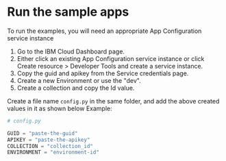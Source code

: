 # Run the sample apps

To run the examples, you will need an appropriate App Configuration service instance
   
   1. Go to the IBM Cloud Dashboard page. 
   2. Either click an existing App Configuration service instance or click Create resource > Developer Tools and create a service instance.
   3. Copy the guid and apikey from the Service credentials page.
   4. Create a new Environment or use the "dev".
   5. Create a collection and copy the Id value.

 Create a file name `config.py` in the same folder, and add the above created values in it as shown below
 Example:
 ```python
# config.py

GUID = "paste-the-guid"
APIKEY = "paste-the-apikey"
COLLECTION = "collection_id"
ENVIRONMENT = "environment-id"
```